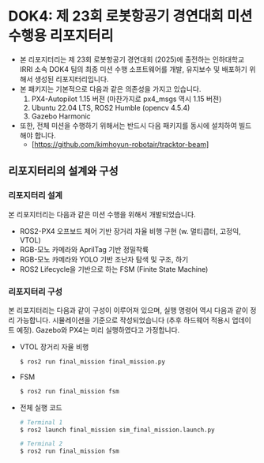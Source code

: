 # DOK4: 제 23회 로봇항공기 경연대회 미션 수행용 리포지터리

- 본 리포지터리는 제 23회 로봇항공기 경연대회 (2025)에 출전하는 인하대학교 IRRI 소속 DOK4 팀의 최종 미션 수행 소프트웨어를 개발, 유지보수 및 배포하기 위해서 생성된 리포지터리입니다.
- 본 패키지는 기본적으로 다음과 같은 의존성을 가지고 있습니다.
  1. PX4-Autopilot 1.15 버젼 (마찬가지로 px4_msgs 역시 1.15 버젼)
  2. Ubuntu 22.04 LTS, ROS2 Humble (opencv 4.5.4)
  3. Gazebo Harmonic
- 또한, 전체 미션을 수행하기 위해서는 반드시 다음 패키지를 동시에 설치하여 빌드해야 합니다.
  - [https://github.com/kimhoyun-robotair/tracktor-beam]
  
## 리포지터리의 설계와 구성
### 리포지터리 설계
본 리포지터리는 다음과 같은 미션 수행을 위해서 개발되었습니다.
- ROS2-PX4 오프보드 제어 기반 장거리 자율 비행 구현 (w. 멀티콥터, 고정익, VTOL)
- RGB-모노 카메라와 AprilTag 기반 정밀착륙
- RGB-모노 카메라와 YOLO 기반 조난자 탐색 및 구조, 하기
- ROS2 Lifecycle을 기반으로 하는 FSM (Finite State Machine)
  
### 리포지터리 구성
본 리포지터리는 다음과 같이 구성이 이루어져 있으며, 실행 명령어 역시 다음과 같이 정리 가능합니다.
시뮬레이션을 기준으로 작성되었습니다 (추후 하드웨어 적용시 업데이트 예정).
Gazebo와 PX4는 미리 실행하였다고 가정합니다.

- VTOL 장거리 자율 비행
  ```bash
  $ ros2 run final_mission final_mission.py
  ```
- FSM
  ```bash
  $ ros2 run final_mission fsm
  ```
- 전체 실행 코드
  ```bash
  # Terminal 1
  $ ros2 launch final_mission sim_final_mission.launch.py

  # Terminal 2
  $ ros2 run final_mission fsm
  ```
